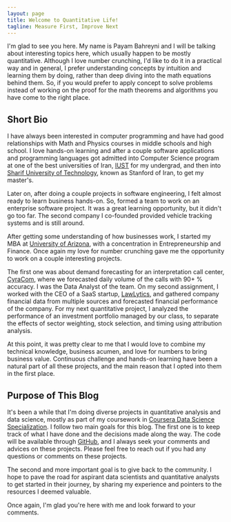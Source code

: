 ```yaml
---
layout: page
title: Welcome to Quantitative Life!
tagline: Measure First, Improve Next
---
```

I'm glad to see you here. My name is Payam Bahreyni and I will be talking about interesting topics here, which usually happen to be mostly quantitative. Although I love number crunching, I'd like to do it in a practical way and in general, I prefer understanding concepts by intuition and learning them by doing, rather than deep diving into the math equations behind them. So, if you would prefer to apply concept to solve problems instead of working on the proof for the math theorems and algorithms you have come to the right place.

## Short Bio

I have always been interested in computer programming and have had good relationships with Math and Physics courses in middle schools and high school. I love hands-on learning and after a couple software applications and programming languages got admitted into Computer Science program at one of the best universities of Iran, [IUST](http://www.iust.ac.ir) for my undergrad, and then into [Sharif University of Technology](http://www.sharif.edu), known as Stanford of Iran, to get my master's.

Later on, after doing a couple projects in software engineering, I felt almost ready to learn business hands-on. So, formed a team to work on an enterprise software project. It was a great learning opportunity, but it didn't go too far. The second company I co-founded provided vehicle tracking systems and is still around.

After getting some understanding of how businesses work, I started my MBA at [University of Arizona](http://ellermba.arizona.edu), with a concentration in Entrepreneurship and Finance. Once again my love for number crunching gave me the opportunity to work on a couple interesting projects. 

The first one was about demand forecasting for an interpretation call center, [CyraCom](http://www.cyracom.com), where we forecasted daily volume of the calls with 90+ % accuracy. I was the Data Analyst of the team. On my second assignment, I worked with the CEO of a SaaS startup, [LawLytics](http://lawlytics.com), and gathered company financial data from multiple sources and forecasted financial performance of the company. For my next quantitative project, I analyzed the performance of an investment portfolio managed by our class, to separate the effects of sector weighting, stock selection, and timing using attribution analysis.

At this point, it was pretty clear to me that I would love to combine my technical knowledge, business acumen, and love for numbers to bring business value. Continuous challenge and hands-on learning have been a natural part of all these projects, and the main reason that I opted into them in the first place.

## Purpose of This Blog

It's been a while that I'm doing diverse projects in quantitative analysis and data science, mostly as part of my coursework in [Coursera Data Science Specialization](https://www.coursera.org/specializations/jhu-data-science). I follow two main goals for this blog. The first one is to keep track of what I have done and the decisions made along the way. The code will be available through [GitHub](https://github.com/pbahr), and I always seek your comments and advices on these projects. Please feel free to reach out if you had any questions or comments on these projects.

The second and more important goal is to give back to the community. I hope to pave the road for aspirant data scientists and quantitative analysts to get started in their journey, by sharing my experience and pointers to the resources I deemed valuable.

Once again, I'm glad you're here with me and look forward to your comments.